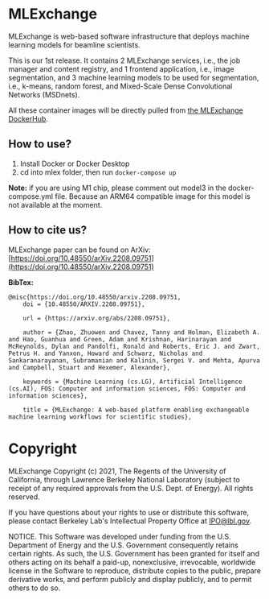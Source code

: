 # MLExchange
MLExchange is web-based software infrastructure that deploys machine learning models for beamline scientists.

This is our 1st release. 
It contains 2 MLExchange services, i.e., the job manager and content registry, and 1 frontend application, i.e., image segmentation, and 3 machine learning models to be used for segmentation, i.e., k-means, random forest, and Mixed-Scale Dense Convolutional Networks (MSDnets). 

All these container images will be directly pulled from [the MLExchange DockerHub](https://hub.docker.com/u/mlexchange1). 

## How to use?
1. Install Docker or Docker Desktop 
2. cd into mlex folder, then run `docker-compose up`

**Note:** if you are using M1 chip, please comment out model3 in the docker-compose.yml file. Because an ARM64 compatible image for this model is not available at the moment.


## How to cite us?
MLExchange paper can be found on ArXiv: [https://doi.org/10.48550/arXiv.2208.09751](https://doi.org/10.48550/arXiv.2208.09751)

**BibTex:**  

    @misc{https://doi.org/10.48550/arxiv.2208.09751,
        doi = {10.48550/ARXIV.2208.09751},
        
        url = {https://arxiv.org/abs/2208.09751},
        
        author = {Zhao, Zhuowen and Chavez, Tanny and Holman, Elizabeth A. and Hao, Guanhua and Green, Adam and Krishnan, Harinarayan and McReynolds, Dylan and Pandolfi, Ronald and Roberts, Eric J. and Zwart, Petrus H. and Yanxon, Howard and Schwarz, Nicholas and Sankaranarayanan, Subramanian and Kalinin, Sergei V. and Mehta, Apurva and Campbell, Stuart and Hexemer, Alexander},
        
        keywords = {Machine Learning (cs.LG), Artificial Intelligence (cs.AI), FOS: Computer and information sciences, FOS: Computer and information sciences},
        
        title = {MLExchange: A web-based platform enabling exchangeable machine learning workflows for scientific studies},


# Copyright
MLExchange Copyright (c) 2021, The Regents of the University of California, through Lawrence Berkeley National Laboratory (subject to receipt of any required approvals from the U.S. Dept. of Energy). All rights reserved.

If you have questions about your rights to use or distribute this software, please contact Berkeley Lab's Intellectual Property Office at IPO@lbl.gov.

NOTICE.  This Software was developed under funding from the U.S. Department of Energy and the U.S. Government consequently retains certain rights.  As such, the U.S. Government has been granted for itself and others acting on its behalf a paid-up, nonexclusive, irrevocable, worldwide license in the Software to reproduce, distribute copies to the public, prepare derivative works, and perform publicly and display publicly, and to permit others to do so.
